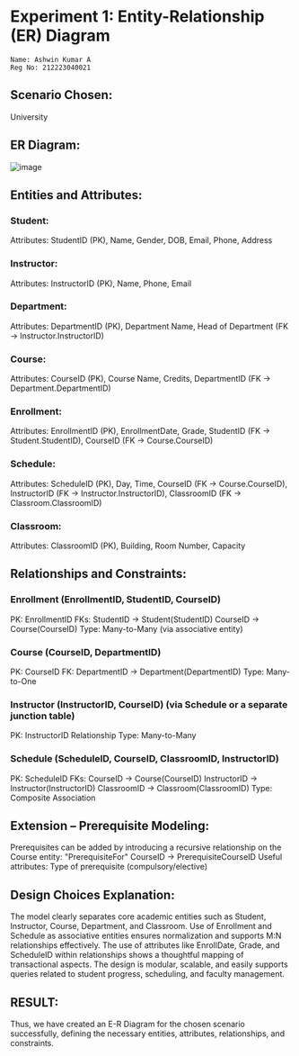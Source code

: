 # Experiment 1: Entity-Relationship (ER) Diagram
```
Name: Ashwin Kumar A
Reg No: 212223040021
```
## Scenario Chosen:
University

## ER Diagram:

![image](https://github.com/user-attachments/assets/857b180d-fac1-4c37-aa70-56f603c23671)

## Entities and Attributes:
### Student:
Attributes: StudentID (PK), Name, Gender, DOB, Email, Phone, Address
### Instructor:
Attributes: InstructorID (PK), Name, Phone, Email
### Department:
Attributes: DepartmentID (PK), Department Name, Head of Department (FK → Instructor.InstructorID)
### Course:
Attributes: CourseID (PK), Course Name, Credits, DepartmentID (FK → Department.DepartmentID)
### Enrollment:
Attributes: EnrollmentID (PK), EnrollmentDate, Grade, StudentID (FK → Student.StudentID), CourseID (FK → Course.CourseID)
### Schedule:
Attributes: ScheduleID (PK), Day, Time, CourseID (FK → Course.CourseID), InstructorID (FK → Instructor.InstructorID), ClassroomID (FK → Classroom.ClassroomID)
### Classroom:
Attributes: ClassroomID (PK), Building, Room Number, Capacity

## Relationships and Constraints:
### Enrollment (EnrollmentID, StudentID, CourseID)
PK: EnrollmentID
FKs:
StudentID → Student(StudentID)
CourseID → Course(CourseID)
Type: Many-to-Many (via associative entity)
### Course (CourseID, DepartmentID)
PK: CourseID
FK: DepartmentID → Department(DepartmentID)
Type: Many-to-One
### Instructor (InstructorID, CourseID) (via Schedule or a separate junction table)
PK: InstructorID
Relationship Type: Many-to-Many
### Schedule (ScheduleID, CourseID, ClassroomID, InstructorID)
PK: ScheduleID
FKs:
CourseID → Course(CourseID)
InstructorID → Instructor(InstructorID)
ClassroomID → Classroom(ClassroomID)
Type: Composite Association

## Extension – Prerequisite Modeling:
Prerequisites can be added by introducing a recursive relationship on the Course entity:
"PrerequisiteFor"
CourseID → PrerequisiteCourseID
Useful attributes: Type of prerequisite (compulsory/elective)

## Design Choices Explanation:
The model clearly separates core academic entities such as Student, Instructor, Course, Department, and Classroom.
Use of Enrollment and Schedule as associative entities ensures normalization and supports M:N relationships effectively.
The use of attributes like EnrollDate, Grade, and ScheduleID within relationships shows a thoughtful mapping of transactional aspects.
The design is modular, scalable, and easily supports queries related to student progress, scheduling, and faculty management.

## RESULT:
Thus, we have created an E-R Diagram for the chosen scenario successfully, defining the necessary entities, attributes, relationships, and constraints.
